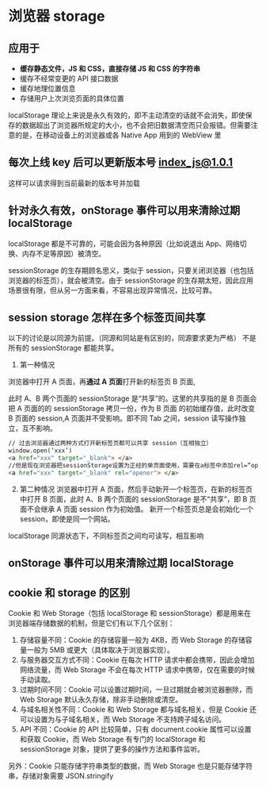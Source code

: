 # 浏览器 storage

## 应用于

- **缓存静态文件，JS 和 CSS，直接存储 JS 和 CSS 的字符串**
- 缓存不经常变更的 API 接口数据
- 缓存地理位置信息
- 存储用户上次浏览页面的具体位置

localStorage 理论上来说是永久有效的，即不主动清空的话就不会消失，即使保存的数据超出了浏览器所规定的大小，也不会把旧数据清空而只会报错。但需要注意的是，在移动设备上的浏览器或各 Native App 用到的 WebView 里

## 每次上线 key 后可以更新版本号 index_js@1.0.1

这样可以请求得到当前最新的版本号并加载

## 针对永久有效，onStorage 事件可以用来清除过期 localStorage

localStorage 都是不可靠的，可能会因为各种原因（比如说退出 App、网络切换、内存不足等原因）被清空。

sessionStorage 的生存期顾名思义，类似于 session，只要关闭浏览器（也包括浏览器的标签页），就会被清空。由于 sessionStorage 的生存期太短，因此应用场景很有限，但从另一方面来看，不容易出现异常情况，比较可靠。

## session storage 怎样在多个标签页间共享

以下的讨论是以同源为前提。（同源和同站是有区别的，同源要求更为严格）
不是所有的 sessionStorage 都能共享。

1. 第一种情况

浏览器中打开 A 页面，再**通过 A 页面**打开新的标签页 B 页面,

此时 A、B 两个页面的 sessionStorage 是“共享”的。这里的共享指的是 B 页面会把 A 页面的的 sessionStorage 拷贝一份，作为 B 页面 的初始缓存值，此时改变 B 页面的 session,A 页面并不受影响。即不同 Tab 之间，session 读写操作独立，互不影响。

```html
// 过去浏览器通过两种方式打开新标签页都可以共享 session（互相独立）
window.open(‘xxx’)
<a href="xxx" target="_blank"> </a>
//但是现在浏览器把sessionStorage设置为正经的单页面使用，需要在a标签中添加rel=“opener”，才能实现共享，或者直接用js打开页面window.open()
<a href="xxx" target="_blank" rel="opener"> </a>
```

2. 第二种情况
   浏览器中打开 A 页面，然后手动新开一个标签页，在新的标签页中打开 B 页面，此时 A、B 两个页面的 sessionStorage 是不“共享”，即 B 页面不会继承 A 页面 session 作为初始值。
   新开一个标签页总是会初始化一个 session，即使是同一个网站。

localStorage
同源状态下，不同标签页之间均可读写，相互影响

## onStorage 事件可以用来清除过期 localStorage

## cookie 和 storage 的区别

Cookie 和 Web Storage（包括 localStorage 和 sessionStorage）都是用来在浏览器端存储数据的机制，但是它们有以下几个区别：

1. 存储容量不同：Cookie 的存储容量一般为 4KB，而 Web Storage 的存储容量一般为 5MB 或更大（具体取决于浏览器实现）。
2. 与服务器交互方式不同：Cookie 在每次 HTTP 请求中都会携带，因此会增加网络流量，而 Web Storage 不会在每次 HTTP 请求中携带，仅在需要的时候手动读取。
3. 过期时间不同：Cookie 可以设置过期时间，一旦过期就会被浏览器删除，而 Web Storage 默认永久存储，除非手动删除或清空。
4. 与域名相关性不同：Cookie 和 Web Storage 都与域名相关，但是 Cookie 还可以设置为与子域名相关，而 Web Storage 不支持跨子域名访问。
5. API 不同：Cookie 的 API 比较简单，只有 document.cookie 属性可以设置和获取 Cookie，而 Web Storage 有专门的 localStorage 和 sessionStorage 对象，提供了更多的操作方法和事件监听。

另外：Cookie 只能存储字符串类型的数据，而 Web Storage 也是只能存储字符串，存储对象需要 JSON.stringify
